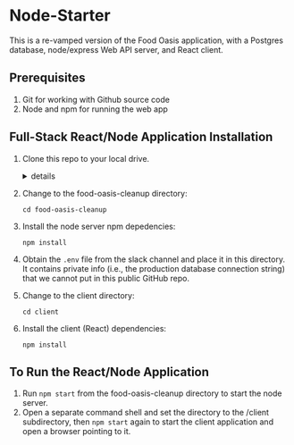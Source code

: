 # Node-Starter

This is a re-vamped version of the Food Oasis application, with a
Postgres database, node/express Web API server, and React client.

## Prerequisites

1.  Git for working with Github source code
2.  Node and npm for running the web app

## Full-Stack React/Node Application Installation

1. Clone this repo to your local drive.

   <details><summary>details</summary><p>

   1. Start a terminal app, such as Terminal on OSX or the Git Bash shell on Windows.
   1. Create a src directory in the user's home directory and go in it
      ```
      cd && mkdir src && cd src
      ```
   1. Clone the repository
      ```
      git clone https://github.com/hackforla/food-oasis-cleanup
      ```

    </p></details>

1. Change to the food-oasis-cleanup directory:
   ```
   cd food-oasis-cleanup
   ```
1. Install the node server npm depedencies:
   ```
   npm install
   ```
1. Obtain the `.env` file from the slack channel and place it in this directory. It contains private info (i.e., the production database connection string) that we cannot put in this public GitHub repo.
1. Change to the client directory:
   ```
   cd client
   ```
1. Install the client (React) dependencies:
   ```
   npm install
   ```

## To Run the React/Node Application

1.  Run `npm start` from the food-oasis-cleanup directory to start the node server.
1.  Open a separate command shell and set the directory to the /client subdirectory, then `npm start` again to start the client application and open a browser pointing to it.
